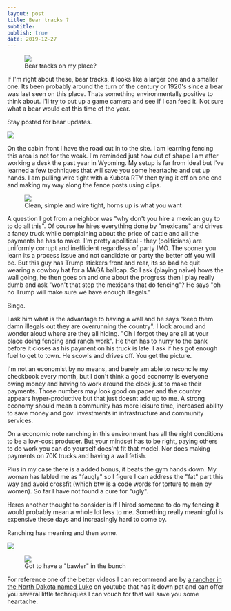 ```yaml
---
layout: post
title: Bear tracks ?
subtitle: 
publish: true
date: 2019-12-27  
---
```



<figure>
<img src="https://jonkalev.s3-us-west-2.amazonaws.com/beartracks.jpg">
<figcaption> Bear tracks on my place?</figcaption>
</figure>

If I'm right about these, bear tracks, it looks like a larger one and a smaller one. Its been probably around the turn of the century or 1920's since a bear was last seen on this place. Thats something environmentally positive to think about. I'll try to put up a game camera and see if I can feed it.
Not sure what a bear would eat this time of the year. 
<p> 
  Stay posted for bear updates.
  <p>
    <img src="https://jonkalev.s3-us-west-2.amazonaws.com/20191225-DSCF2643.jpg">
<p>
 On the cabin front I have the road cut in to the site. I am learning fencing this area is not for the weak. 
  I'm reminded just how out of shape I am after working a desk the past year in Wyoming.
  My setup is far from ideal but I've learned a few techniques that will save you some heartache and cut up hands.
  I am pulling wire tight with a Kubota RTV then tying it off on one end and making my way along the fence posts using clips. 
  <p>
    <figure>
    <img src="https://jonkalev.s3-us-west-2.amazonaws.com/20191225-DSCF2638.JPG">
<figcaption>Clean, simple and wire tight, horns up is what you want</figcaption>
</figure>

  A question I got from a neighbor was "why don't you hire a mexican guy to to do all this".
Of course he hires everything done by "mexicans" and drives a fancy truck while complaining about the price of cattle and all the payments he has to make. I'm pretty apolitical - they (politicians) are uniformly corrupt and inefficient regardless of party IMO. The sooner you learn its a process issue and not candidate or party the better off you will be. But this guy has Trump stickers front and rear, its so bad he quit wearing a cowboy hat for a MAGA ballcap. So I ask (playing naive) hows the wall going, he then goes on and one about the progress then I play really dumb and ask "won't that stop the mexicans that do fencing"? He says "oh no Trump will make sure we have enough illegals."
<p>Bingo.
<p>
I ask him what is the advantage to having a wall and he says "keep them damn illegals out they are overrunning the country". I look around and wonder aloud where are they all hiding. 
 "Oh I forgot they are all at your place doing fencing and ranch work". 
He then has to hurry to the bank before it closes as his payment on his truck is late.
I ask if hes got enough fuel to get to town. He scowls and drives off.
You get the picture.
<p> 
  I'm not an economist by no means, and barely am able to reconcile my checkbook every month, but I don't think a good economy is everyone owing money and having to work around the clock just to make their payments. Those numbers may look good on paper and the country appears hyper-productive but that just doesnt add up to me. A strong economy should mean a community has more leisure time, increased ability to save money and gov. investments in infrastructure and community services.
 <p>
  On a economic note ranching in this environment has all the right conditions to be a low-cost producer. But your mindset has to be right, paying others to do work you can do yourself does'nt fit that model. Nor does making payments on 70K trucks and having a wall fetish.
   <p>
 Plus in my case there is a added bonus, it beats the gym hands down. My woman has labled me as "faugly" so I figure I can address the "fat" part this way and avoid crossfit (which btw is a code words for torture to men by women). So far I have not found a cure for "ugly".
  <p> Heres another thought to consider is if I hired someone to do my fencing it would probably mean a whole lot less to me.
  Something really meaningful is expensive these days and increasingly hard to come by. 
    <p>Ranching has meaning and then some.
 <p>
<img src="https://jonkalev.s3-us-west-2.amazonaws.com/IMG_1395+copy.jpg">
<p>
  <figure>
 <img src=" https://jonkalev.s3-us-west-2.amazonaws.com/20191225-DSCF2696+copy.jpg">
<figcaption>Got to have a "bawler" in the bunch</figcaption>
</figure>
  For reference one of the better videos I can recommend are by <a href="https://www.youtube.com/watch?v=FQdBK-xWtnA">a rancher in the North Dakota named Luke</a> on youtube that has it down pat and can offer you several little techniques I can vouch for that will save you some heartache.
  


